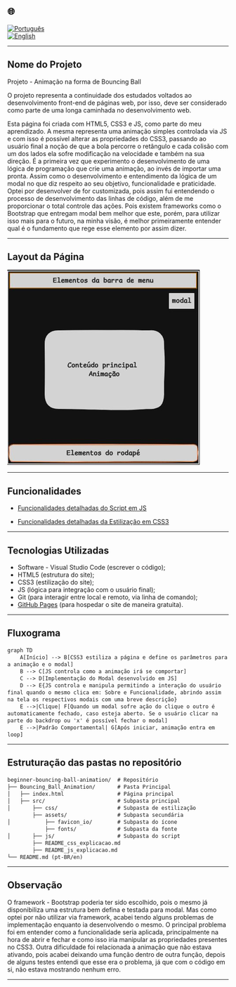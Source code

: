 ## 🌐
[![Português](https://img.shields.io/badge/-Português-green)](README.md)  
[![English](https://img.shields.io/badge/-English-blue)](README_en.md)

---

## Nome do Projeto

Projeto - Animação na forma de Bouncing Ball

O projeto representa a continuidade dos estudados voltados ao desenvolvimento front-end de páginas web, por isso, deve ser considerado como parte de uma longa caminhada no desenvolvimento web.

Esta página foi criada com HTML5, CSS3 e JS, como parte do meu aprendizado.
A mesma representa uma animação simples controlada via JS e com isso é possível alterar as propriedades do CSS3, passando ao usuário final a noção de que a bola percorre o retângulo e cada colisão com um dos lados ela sofre modificação na velocidade e também na sua direção.
É a primeira vez que experimento o desenvolvimento de uma lógica de programação que crie uma animação, ao invés de importar uma pronta. Assim como o desenvolvimento e entendimento da lógica de um modal no que diz respeito ao seu objetivo, funcionalidade e praticidade. Optei por desenvolver de for customizada, pois assim fui entendendo o processo de desenvolvimento das linhas de código, além de me proporcionar o total controle das ações. Pois existem frameworks como o Bootstrap que entregam modal bem melhor que este, porém, para utilizar isso mais para o futuro, na minha visão, é melhor primeiramente entender qual é o fundamento que rege esse elemento por assim dizer. 

---

## Layout da Página

![Esboço do layput da página](./src/assets/imagem/Layout_da_pagina.JPG)

---

## Funcionalidades

- [Funcionalidades detalhadas do Script em JS](./src/README_js_explicacao.md)
  
- [Funcionalidades detalhadas da Estilização em CSS3](./src/README_css_explicacao.md)

---

## Tecnologias Utilizadas

- Software - Visual Studio Code (escrever o código);
- HTML5 (estrutura do site);
- CSS3 (estilização do site);
- JS (lógica para integração com o usuário final);
- Git (para interagir entre local e remoto, via linha de comando);
- [GitHub Pages](https://pages.github.com/) (para hospedar o site de maneira gratuita).

---

## Fluxograma 

```mermaid
graph TD
    A[Início] --> B[CSS3 estiliza a página e define os parâmetros para a animação e o modal]
    B --> C[JS controla como a animação irá se comportar]
    C --> D[Implementação do Modal desenvolvido em JS]
    D --> E{JS controla e manipula permitindo a interação do usuário final quando o mesmo clica em: Sobre e Funcionalidade, abrindo assim na tela os respectivos modais com uma breve descrição}
    E -->|Clique| F[Quando um modal sofre ação do clique o outro é automaticamente fechado, caso esteja aberto. Se o usuário clicar na parte do backdrop ou 'x' é possível fechar o modal]
    E -->|Padrão Comportamental| G[Após iniciar, animação entra em loop]
```

---

## Estruturação das pastas no repositório
```
beginner-bouncing-ball-animation/  # Repositório
├── Bouncing_Ball_Animation/       # Pasta Principal
│   ├── index.html                 # Página principal
│   ├── src/                       # Subpasta principal
│       ├── css/                   # Subpasta de estilização
        ├── assets/                # Subpasta secundária           
│           ├── favicon_io/        # Subpasta do ícone
            ├── fonts/             # Subpasta da fonte         
│       ├── js/                    # Subpasta do script
        ├── README_css_explicacao.md 
        ├── README_js_explicacao.md    
└── README.md (pt-BR/en)
```

---

## Observação

O framework - Bootstrap poderia ter sido escolhido, pois o mesmo já disponibiliza uma estrutura bem defina e testada para modal. Mas como optei por não utilizar via framework, acabei tendo alguns problemas de implementação enquanto ia desenvolvendo o mesmo. O principal problema foi em entender como a funcionalidade seria aplicada, principalmente na hora de abrir e fechar e como isso iria manipular as propriedades presentes no CSS3.
Outra dificuldade foi relacionada a animação que não estava ativando, pois acabei deixando uma função dentro de outra função, depois de alguns testes entendi que esse era o problema, já que com o código em si, não estava mostrando nenhum erro. 

---